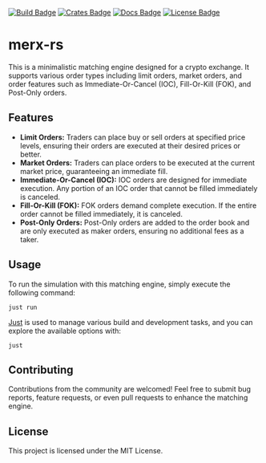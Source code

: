 [![Build Badge]][build] [![Crates Badge]][crates] [![Docs Badge]][docs] [![License Badge]][license]

[Build Badge]: https://img.shields.io/endpoint.svg?url=https%3A%2F%2Factions-badge.atrox.dev%2Ffrank-lpz%2Fmerx-rs%2Fbadge%3Fref%3Dmain&style=flat&label=build
[build]: https://actions-badge.atrox.dev/frank-lpz/merx-rs/goto?ref=main

[Crates Badge]: https://img.shields.io/crates/v/merx-rs.svg
[crates]: https://crates.io/crates/merx-rs

[Docs Badge]: https://docs.rs/merx-rs/badge.svg
[docs]: https://docs.rs/merx-rs

[License Badge]: https://img.shields.io/badge/License-MIT-blue.svg
[license]: LICENSE

# merx-rs

This is a minimalistic matching engine designed for a crypto exchange. It supports various order types including limit orders, market orders, and order features such as Immediate-Or-Cancel (IOC), Fill-Or-Kill (FOK), and Post-Only orders.

## Features

- **Limit Orders:** Traders can place buy or sell orders at specified price levels, ensuring their orders are executed at their desired prices or better.
- **Market Orders:** Traders can place orders to be executed at the current market price, guaranteeing an immediate fill.
- **Immediate-Or-Cancel (IOC):** IOC orders are designed for immediate execution. Any portion of an IOC order that cannot be filled immediately is canceled.
- **Fill-Or-Kill (FOK):** FOK orders demand complete execution. If the entire order cannot be filled immediately, it is canceled.
- **Post-Only Orders:** Post-Only orders are added to the order book and are only executed as maker orders, ensuring no additional fees as a taker.

## Usage

To run the simulation with this matching engine, simply execute the following command:

```shell
just run
```

[Just](https://github.com/casey/just) is used to manage various build and development tasks, and you can explore the available options with:

```shell
just
```

## Contributing

Contributions from the community are welcomed!
Feel free to submit bug reports, feature requests, or even pull requests to enhance the matching engine.

## License

This project is licensed under the MIT License.

